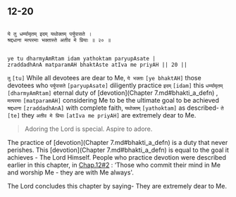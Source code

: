 ## 12-20


```shloka-sa

ये तु धर्म्यामृतम् इदम् यथोक्तम् पर्युपासते ।
श्रद्दधाना मत्परमाः भक्तास्ते अतीव मे प्रियाः ॥ २० ॥

```
```shloka-sa-hk

ye tu dharmyAmRtam idam yathoktam paryupAsate |
zraddadhAnA matparamAH bhaktAste atIva me priyAH || 20 ||

```
`तु` `[tu]` While all devotees are dear to Me, `ये भक्ताः` `[ye bhaktAH]` those devotees who `पर्युपासते` `[paryupAsate]` diligently practice `इदम्` `[idam]` this `धर्म्यामृतम्` `[dharmyAmRtam]` eternal duty of 
[devotion](Chapter 7.md#bhakti_a_defn)
, `मत्परमाः` `[matparamAH]` considering Me to be the ultimate goal to be achieved `श्रद्दधाना` `[zraddadhAnA]` with complete faith, `यथोक्तम्` `[yathoktam]` as described- `ते` `[te]` they `अतीव मे प्रियाः` `[atIva me priyAH]` are extremely dear to Me.


<a name='applnote_173'></a>
> Adoring the Lord is special. Aspire to adore.



The practice of 
[devotion](Chapter 7.md#bhakti_a_defn)
 is a duty that never perishes. This 
[devotion](Chapter 7.md#bhakti_a_defn)
 is equal to the goal it achieves - The Lord Himself. People who practice devotion were described earlier in this chapter, in 
[Chap.12#2](_2)
: ‘Those who commit their mind in Me and worship Me - they are with Me always'. 

The Lord concludes this chapter by saying- They are extremely dear to Me.



